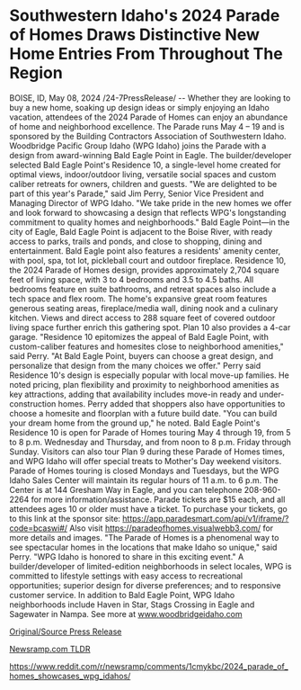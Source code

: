 # Southwestern Idaho's 2024 Parade of Homes Draws Distinctive New Home Entries From Throughout The Region

BOISE, ID, May 08, 2024 /24-7PressRelease/ -- Whether they are looking to buy a new home, soaking up design ideas or simply enjoying an Idaho vacation, attendees of the 2024 Parade of Homes can enjoy an abundance of home and neighborhood excellence. The Parade runs May 4 – 19 and is sponsored by the Building Contractors Association of Southwestern Idaho.   Woodbridge Pacific Group Idaho (WPG Idaho) joins the Parade with a design from award-winning Bald Eagle Point in Eagle. The builder/developer selected Bald Eagle Point's Residence 10, a single-level home created for optimal views, indoor/outdoor living, versatile social spaces and custom caliber retreats for owners, children and guests.   "We are delighted to be part of this year's Parade," said Jim Perry, Senior Vice President and Managing Director of WPG Idaho. "We take pride in the new homes we offer and look forward to showcasing a design that reflects WPG's longstanding commitment to quality homes and neighborhoods."  Bald Eagle Point—in the city of Eagle, Bald Eagle Point is adjacent to the Boise River, with ready access to parks, trails and ponds, and close to shopping, dining and entertainment. Bald Eagle point also features a residents' amenity center, with pool, spa, tot lot, pickleball court and outdoor fireplace.   Residence 10, the 2024 Parade of Homes design, provides approximately 2,704 square feet of living space, with 3 to 4 bedrooms and 3.5 to 4.5 baths. All bedrooms feature en suite bathrooms, and retreat spaces also include a tech space and flex room. The home's expansive great room features generous seating areas, fireplace/media wall, dining nook and a culinary kitchen. Views and direct access to 288 square feet of covered outdoor living space further enrich this gathering spot. Plan 10 also provides a 4-car garage.  "Residence 10 epitomizes the appeal of Bald Eagle Point, with custom-caliber features and homesites close to neighborhood amenities," said Perry. "At Bald Eagle Point, buyers can choose a great design, and personalize that design from the many choices we offer."  Perry said Residence 10's design is especially popular with local move-up families. He noted pricing, plan flexibility and proximity to neighborhood amenities as key attractions, adding that availability includes move-in ready and under-construction homes.   Perry added that shoppers also have opportunities to choose a homesite and floorplan with a future build date. "You can build your dream home from the ground up," he noted.   Bald Eagle Point's Residence 10 is open for Parade of Homes touring May 4 through 19, from 5 to 8 p.m. Wednesday and Thursday, and from noon to 8 p.m. Friday through Sunday. Visitors can also tour Plan 9 during these Parade of Homes times, and WPG Idaho will offer special treats to Mother's Day weekend visitors.  Parade of Homes touring is closed Mondays and Tuesdays, but the WPG Idaho Sales Center will maintain its regular hours of 11 a.m. to 6 p.m. The Center is at 144 Gresham Way in Eagle, and you can telephone 208-960-2264 for more information/assistance.   Parade tickets are $15 each, and all attendees ages 10 or older must have a ticket. To purchase your tickets, go to this link at the sponsor site: https://app.paradesmart.com/api/v1/iframe/?code=bcaswi#/ Also visit https://paradeofhomes.visualwebb3.com/ for more details and images.  "The Parade of Homes is a phenomenal way to see spectacular homes in the locations that make Idaho so unique," said Perry. "WPG Idaho is honored to share in this exciting event."  A builder/developer of limited-edition neighborhoods in select locales, WPG is committed to lifestyle settings with easy access to recreational opportunities; superior design for diverse preferences; and to responsive customer service. In addition to Bald Eagle Point, WPG Idaho neighborhoods include Haven in Star, Stags Crossing in Eagle and Sagewater in Nampa.   See more at www.woodbridgeidaho.com 

[Original/Source Press Release](https://www.24-7pressrelease.com/press-release/510723/southwestern-idahos-2024-parade-of-homes-draws-distinctive-new-home-entries-from-throughout-the-region)
                    

[Newsramp.com TLDR](None) 

https://www.reddit.com/r/newsramp/comments/1cmykbc/2024_parade_of_homes_showcases_wpg_idahos/